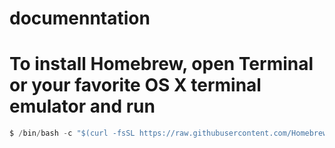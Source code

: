 # documenntation

# To install Homebrew, open Terminal or your favorite OS X terminal emulator and run
```js
$ /bin/bash -c "$(curl -fsSL https://raw.githubusercontent.com/Homebrew/install/master/install.sh)"
```